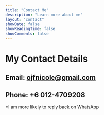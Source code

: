 ```yaml
---
title: "Contact Me"
description: "Learn more about me"
layout: "contact"
showDate: false
showReadingTime: false
showComments: false
---
```


# My Contact Details

## Email: [ojfnicole@gmail.com](mailto:ojfnicole@gmail.com)

## Phone: +6 012-4709208

\*I am more likely to reply back on WhatsApp
